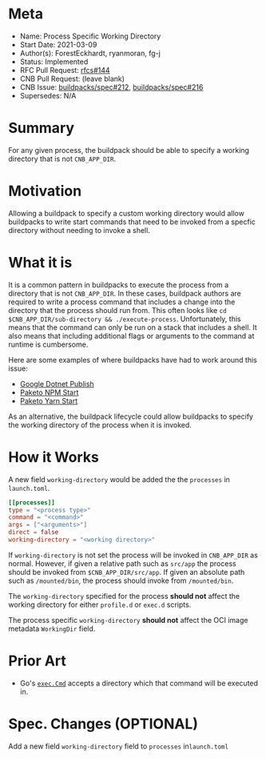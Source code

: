 # Meta
[meta]: #meta
- Name: Process Specific Working Directory
- Start Date: 2021-03-09
- Author(s): ForestEckhardt, ryanmoran, fg-j
- Status: Implemented
- RFC Pull Request: [rfcs#144](https://github.com/buildpacks/rfcs/pull/144)
- CNB Pull Request: (leave blank)
- CNB Issue: [buildpacks/spec#212](https://github.com/buildpacks/spec/issues/212), [buildpacks/spec#216](https://github.com/buildpacks/spec/issues/216)
- Supersedes: N/A

# Summary
[summary]: #summary

For any given process, the buildpack should be able to specify a working
directory that is not `CNB_APP_DIR`.

# Motivation
[motivation]: #motivation

Allowing a buildpack to specify a custom working directory would allow
buildpacks to write start commands that need to be invoked from a specfic
directory without needing to invoke a shell.

# What it is
[what-it-is]: #what-it-is

It is a common pattern in buildpacks to execute the process from a directory
that is not `CNB_APP_DIR`. In these cases, buildpack authors are required to
write a process command that includes a change into the directory that the
process should run from. This often looks like `cd $CNB_APP_DIR/sub-directory &&
./execute-process`. Unfortunately, this means that the command can only be run
on a stack that includes a shell. It also means that including additional flags
or arguments to the command at runtime is cumbersome.

Here are some examples of where buildpacks have had to work around this issue:
* [Google Dotnet Publish](https://github.com/GoogleCloudPlatform/buildpacks/commit/a8d662f20cd3c304f0db4a82259400103e358429#diff-a56496a4700b75d6512c25eba9da9635ef937b1b38f50d6ce844275a77b09ac7R167)
* [Paketo NPM Start](https://github.com/paketo-buildpacks/npm-start/blob/d0e3f0a9375948c75dd663b56c95a0ee7b86556e/build.go#L41-L47)
* [Paketo Yarn Start](https://github.com/paketo-buildpacks/yarn-start/blob/d826b85e81df90f6d83e7bce1b581ba6bb79e6e7/build.go#L57)

As an alternative, the buildpack lifecycle could allow buildpacks to specify
the working directory of the process when it is invoked.

# How it Works
[how-it-works]: #how-it-works

A new field `working-directory` would be added the the `processes` in `launch.toml`.
```toml
[[processes]]
type = "<process type>"
command = "<command>"
args = ["<arguments>"]
direct = false
working-directory = "<working directory>"
```

If `working-directory` is not set the process will be invoked in `CNB_APP_DIR`
as normal. However, if given a relative path such as `src/app` the process
should be invoked from `$CNB_APP_DIR/src/app`. If given an absolute path such
as `/mounted/bin`, the process should invoke from `/mounted/bin`.

The `working-directory` specified for the process **should not** affect the working
directory for either `profile.d` or `exec.d` scripts.

The process specific `working-directory` **should not** affect the OCI image
metadata `WorkingDir` field.

# Prior Art
[prior-art]: #prior-art

- Go's [`exec.Cmd`](https://golang.org/pkg/os/exec/#Cmd) accepts a directory
  which that command will be executed in.

# Spec. Changes (OPTIONAL)
[spec-changes]: #spec-changes

Add a new field `working-directory` field to `processes` in`launch.toml`
